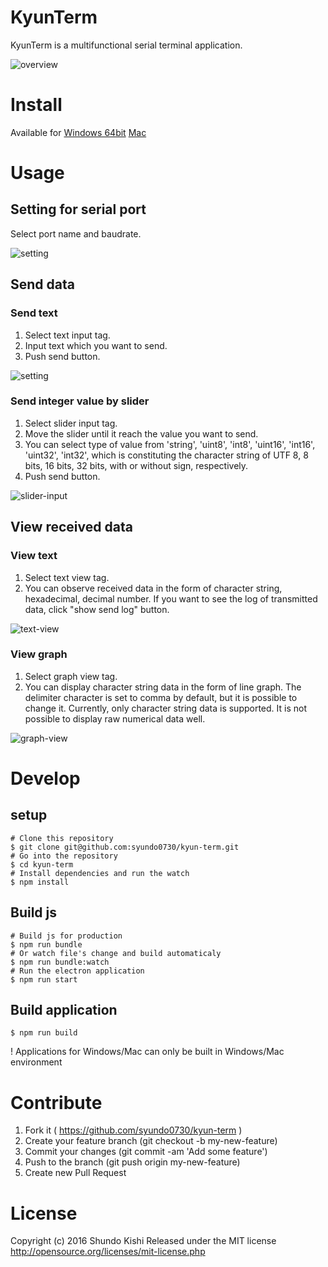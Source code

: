 # KyunTerm

KyunTerm is a multifunctional serial terminal application.

![overview](https://github.com/syundo0730/kyun-term/wiki/image/overview.png)

# Install
Available for [Windows 64bit](https://github.com/syundo0730/kyun-term/releases/download/v0.1.0/kyun-term-Setup-0.1.0.exe)
[Mac](https://github.com/syundo0730/kyun-term/releases/download/v0.1.0/kyun-term-0.1.0.dmg)

# Usage
## Setting for serial port
Select port name and baudrate.

![setting](https://github.com/syundo0730/kyun-term/wiki/image/setting.png)

## Send data
### Send text
1. Select text input tag.
2. Input text which you want to send.
3. Push send button.

![setting](https://github.com/syundo0730/kyun-term/wiki/image/text-input.png)

### Send integer value by slider
1. Select slider input tag.
2. Move the slider until it reach the value you want to send.
3. You can select type of value from 'string', 'uint8', 'int8', 'uint16', 'int16', 'uint32', 'int32', which is constituting the character string of UTF 8, 8 bits, 16 bits, 32 bits, with or without sign, respectively.
4. Push send button.

![slider-input](https://github.com/syundo0730/kyun-term/wiki/image/slider-input.png)

## View received data
### View text
1. Select text view tag.
2. You can observe received data in the form of character string, hexadecimal, decimal number.
If you want to see the log of transmitted data, click "show send log" button.

![text-view](https://github.com/syundo0730/kyun-term/wiki/image/text-view.png)

### View graph
1. Select graph view tag.
2. You can display character string data in the form of line graph. The delimiter character is set to comma by default, but it is possible to change it. Currently, only character string data is supported. It is not possible to display raw numerical data well.

![graph-view](https://github.com/syundo0730/kyun-term/wiki/image/graph-view.png)

# Develop
## setup
```
# Clone this repository
$ git clone git@github.com:syundo0730/kyun-term.git
# Go into the repository
$ cd kyun-term
# Install dependencies and run the watch
$ npm install
```
## Build js
```
# Build js for production
$ npm run bundle
# Or watch file's change and build automaticaly
$ npm run bundle:watch
# Run the electron application
$ npm run start
```
## Build application
```
$ npm run build
```
! Applications for Windows/Mac can only be built in Windows/Mac environment

# Contribute
1. Fork it ( https://github.com/syundo0730/kyun-term )
2. Create your feature branch (git checkout -b my-new-feature)
3. Commit your changes (git commit -am 'Add some feature')
4. Push to the branch (git push origin my-new-feature)
5. Create new Pull Request

# License
Copyright (c) 2016 Shundo Kishi
Released under the MIT license
http://opensource.org/licenses/mit-license.php